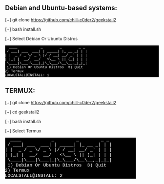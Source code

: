 Debian and Ubuntu-based systems: 
-----------------
[+] git clone https://github.com/chill-c0der2/geekstall2

[+] bash install.sh

[+] Select Debian Or Ubuntu Distros

![Image](https://github.com/chill-c0der2/geekstall2/blob/main/Screenshot%202023-11-20%203.17.54%20PM.png?raw=true)

TERMUX:
-------------
[+] git clone https://github.com/chill-c0der2/geekstall2

[+] cd geekstall2

[+] bash install.sh

[+] Select Termux

![Image](https://github.com/chill-c0der2/geekstall2/blob/main/Screenshot%202023-11-20%203.16.13%20PM.png?raw=true)

